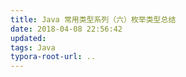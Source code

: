 ```yaml
---
title: Java 常用类型系列（六）枚举类型总结
date: 2018-04-08 22:56:42
updated:
tags: Java
typora-root-url: ..
---
```

